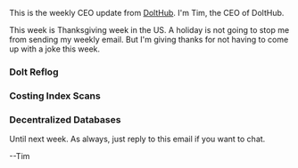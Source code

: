 This is the weekly CEO update from [DoltHub](https://www.dolthub.com/). I'm Tim, the CEO of DoltHub. 

This week is Thanksgiving week in the US. A holiday is not going to stop me from sending my weekly email. But I'm giving thanks for not having to come up with a joke this week. 

### Dolt Reflog



### Costing Index Scans



### Decentralized Databases



Until next week. As always, just reply to this email if you want to chat.

--Tim
